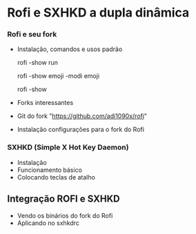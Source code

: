 # Rofi e SXHKD a dupla dinâmica



### Rofi e seu fork

* Instalação, comandos e usos padrão

  rofi -show run

  rofi -show emoji -modi emoji

  rofi -show

* Forks interessantes

* Git do fork "https://github.com/adi1090x/rofi"

* Instalação configurações para o fork do Rofi



### SXHKD (Simple X Hot Key Daemon)

* Instalação
* Funcionamento básico
* Colocando teclas de atalho



## Integração ROFI e SXHKD

* Vendo os binários do fork do Rofi
* Aplicando no sxhkdrc





